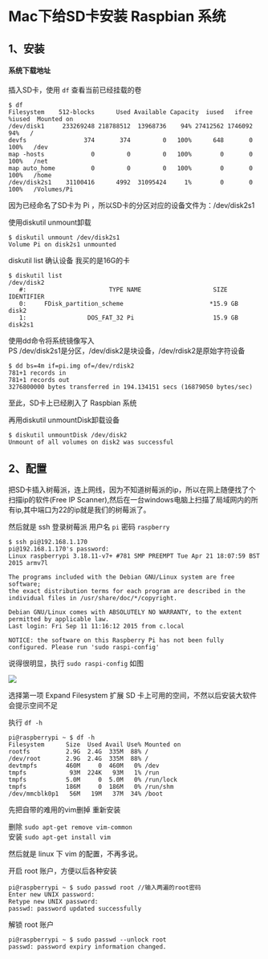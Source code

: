 # Mac下给SD卡安装 Raspbian 系统



## 1、安装

#### 系统下载地址



插入SD卡，使用 `df` 查看当前已经挂载的卷

```
$ df
Filesystem    512-blocks      Used Available Capacity  iused   ifree %iused  Mounted on
/dev/disk1     233269248 218788512  13968736    94% 27412562 1746092   94%   /
devfs                374       374         0   100%      648       0  100%   /dev
map -hosts             0         0         0   100%        0       0  100%   /net
map auto_home          0         0         0   100%        0       0  100%   /home
/dev/disk2s1    31100416      4992  31095424     1%        0       0  100%   /Volumes/Pi
```

因为已经命名了SD卡为 Pi ，所以SD卡的分区对应的设备文件为：/dev/disk2s1

使用diskutil unmount卸载

```
$ diskutil unmount /dev/disk2s1
Volume Pi on disk2s1 unmounted
```

diskutil list 确认设备 我买的是16G的卡

```
$ diskutil list
/dev/disk2
   #:                       TYPE NAME                    SIZE       IDENTIFIER
   0:     FDisk_partition_scheme                        *15.9 GB    disk2
   1:                 DOS_FAT_32 Pi                      15.9 GB    disk2s1
```

使用dd命令将系统镜像写入  
PS /dev/disk2s1是分区，/dev/disk2是块设备，/dev/rdisk2是原始字符设备

```
$ dd bs=4m if=pi.img of=/dev/rdisk2
781+1 records in
781+1 records out
3276800000 bytes transferred in 194.134151 secs (16879050 bytes/sec)
```

至此，SD卡上已经刷入了 Raspbian 系统

再用diskutil unmountDisk卸载设备

```
$ diskutil unmountDisk /dev/disk2
Unmount of all volumes on disk2 was successful
```

## 2、配置

把SD卡插入树莓派，连上网线，因为不知道树莓派的ip，所以在网上随便找了个扫描ip的软件(Free IP Scanner),然后在一台windows电脑上扫描了局域网内的所有ip,其中端口为22的ip就是我们的树莓派了。

然后就是 ssh 登录树莓派 用户名 `pi` 密码 `raspberry`


```
$ ssh pi@192.168.1.170
pi@192.168.1.170's password:
Linux raspberrypi 3.18.11-v7+ #781 SMP PREEMPT Tue Apr 21 18:07:59 BST 2015 armv7l

The programs included with the Debian GNU/Linux system are free software;
the exact distribution terms for each program are described in the
individual files in /usr/share/doc/*/copyright.

Debian GNU/Linux comes with ABSOLUTELY NO WARRANTY, to the extent
permitted by applicable law.
Last login: Fri Sep 11 11:16:12 2015 from c.local

NOTICE: the software on this Raspberry Pi has not been fully configured. Please run 'sudo raspi-config'
```

说得很明显，执行 `sudo raspi-config` 如图

![](http://pic.yupoo.com/ccking/EWFyMD06/MfOAv.png)

选择第一项 Expand Filesystem 扩展 SD 卡上可用的空间，不然以后安装大软件会提示空间不足

执行 `df -h`

```
pi@raspberrypi ~ $ df -h
Filesystem      Size  Used Avail Use% Mounted on
rootfs          2.9G  2.4G  335M  88% /
/dev/root       2.9G  2.4G  335M  88% /
devtmpfs        460M     0  460M   0% /dev
tmpfs            93M  224K   93M   1% /run
tmpfs           5.0M     0  5.0M   0% /run/lock
tmpfs           186M     0  186M   0% /run/shm
/dev/mmcblk0p1   56M   19M   37M  34% /boot
```

先把自带的难用的vim删掉 重新安装

删除 `sudo apt-get remove vim-common`  
安装 `sudo apt-get install vim`

然后就是 linux 下 vim 的配置，不再多说。

开启 root 账户，方便以后各种安装

```
pi@raspberrypi ~ $ sudo passwd root //输入两遍的root密码
Enter new UNIX password:
Retype new UNIX password:
passwd: password updated successfully
```
解锁 root 账户

```
pi@raspberrypi ~ $ sudo passwd --unlock root
passwd: password expiry information changed.
```